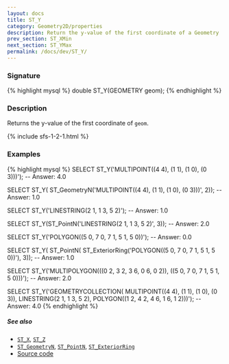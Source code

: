 ```yaml
---
layout: docs
title: ST_Y
category: Geometry2D/properties
description: Return the y-value of the first coordinate of a Geometry
prev_section: ST_XMin
next_section: ST_YMax
permalink: /docs/dev/ST_Y/
---
```


### Signature

{% highlight mysql %}
double ST_Y(GEOMETRY geom);
{% endhighlight %}

### Description

Returns the y-value of the first coordinate of `geom`.

{% include sfs-1-2-1.html %}

### Examples

{% highlight mysql %}
SELECT ST_Y('MULTIPOINT((4 4), (1 1), (1 0), (0 3)))');
-- Answer: 4.0

SELECT ST_Y(
    ST_GeometryN('MULTIPOINT((4 4), (1 1), (1 0), (0 3)))', 2));
-- Answer: 1.0

SELECT ST_Y('LINESTRING(2 1, 1 3, 5 2)');
-- Answer: 1.0

SELECT ST_Y(ST_PointN('LINESTRING(2 1, 1 3, 5 2)', 3));
-- Answer: 2.0

SELECT ST_Y('POLYGON((5 0, 7 0, 7 1, 5 1, 5 0))');
-- Answer: 0.0

SELECT ST_Y(
    ST_PointN(
        ST_ExteriorRing('POLYGON((5 0, 7 0, 7 1, 5 1, 5 0))'), 3));
-- Answer: 1.0

SELECT ST_Y('MULTIPOLYGON(((0 2, 3 2, 3 6, 0 6, 0 2)), 
                          ((5 0, 7 0, 7 1, 5 1, 5 0)))');
-- Answer: 2.0

SELECT ST_Y('GEOMETRYCOLLECTION(
               MULTIPOINT((4 4), (1 1), (1 0), (0 3)), 
               LINESTRING(2 1, 1 3, 5 2), 
               POLYGON((1 2, 4 2, 4 6, 1 6, 1 2)))');
-- Answer: 4.0
{% endhighlight %}

##### See also

* [`ST_X`](../ST_X), [`ST_Z`](../ST_Z)
* [`ST_GeometryN`](../ST_GeometryN), [`ST_PointN`](../ST_PointN), [`ST_ExteriorRing`](../ST_ExteriorRing)
* <a href="https://github.com/irstv/H2GIS/blob/master/h2spatial/src/main/java/org/h2gis/h2spatial/internal/function/spatial/properties/ST_Y.java" target="_blank">Source code</a>

